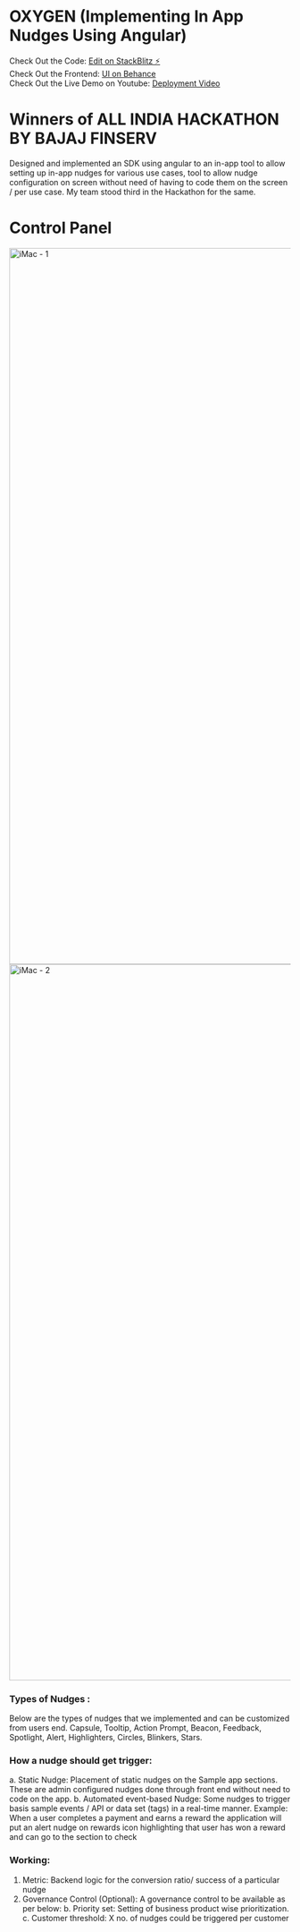 # OXYGEN (Implementing In App Nudges Using Angular)
Check Out the Code: [Edit on StackBlitz ⚡️](https://stackblitz.com/edit/angular-ivy-4dctfq) <br/>
Check Out the Frontend: [UI on Behance](https://www.behance.net/gallery/124092919/In-app-Nudges-Bajaj-Finserv-HACKATHON21-(Team-Oxygen)/modules/705212435)  <br/>
Check Out the Live Demo on Youtube: [Deployment Video](https://lnkd.in/gmi_Guh)

# Winners of ALL INDIA HACKATHON BY BAJAJ FINSERV
Designed and implemented an SDK using angular to an in-app tool to allow setting up in-app nudges for various use cases, tool to allow nudge configuration on screen without need of having to code them on the screen / per use case. My team stood third in the Hackathon for the same.

# Control Panel
<img width="1280" alt="iMac - 1" src="https://user-images.githubusercontent.com/69194538/128401197-481d5718-e567-4485-92b1-d6bf4a3c806c.png">
<img width="1280" alt="iMac - 2" src="https://user-images.githubusercontent.com/69194538/128401206-4b52ef40-6ef8-4089-a195-69f7c9bbdfb5.png">

### Types of Nudges :
Below are the types of nudges that we implemented and can be customized from users end.
Capsule, Tooltip, Action Prompt, Beacon, Feedback, Spotlight, Alert, Highlighters, Circles, Blinkers, Stars.

### How a nudge should get trigger:
  a. Static Nudge: Placement of static nudges on the Sample app sections. These are admin configured nudges done through front end without need to code on the app.
  b. Automated event-based Nudge: Some nudges to trigger basis sample events / API or data set (tags) in a real-time manner. 
Example: When a user completes a payment and earns a reward the application will put an alert nudge on rewards icon highlighting that user has won a reward and can go to the section to check

### Working:
 1. Metric: Backend logic for the conversion ratio/ success of a particular nudge
 2. Governance Control (Optional): A governance control to be available as per below:
    b. Priority set: Setting of business product wise prioritization.
    c. Customer threshold: X no. of nudges could be triggered per customer


